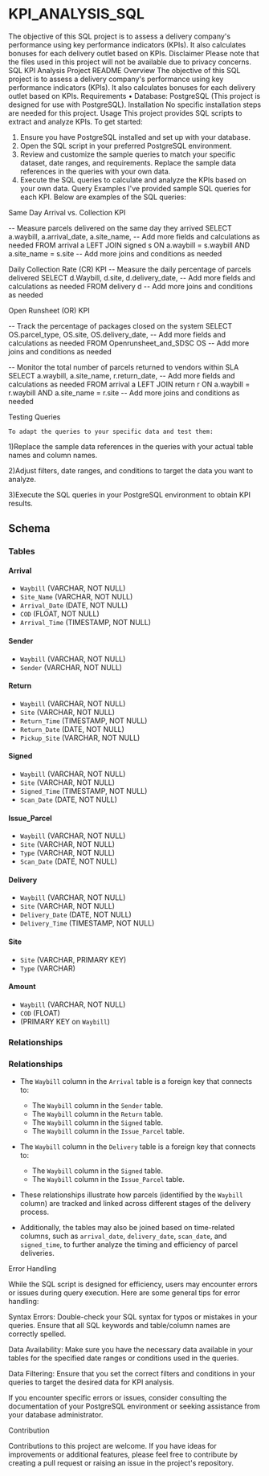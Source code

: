 # KPI_ANALYSIS_SQL
The objective of this SQL project is to assess a delivery company's performance using key performance indicators (KPIs). It also calculates bonuses for each delivery outlet based on KPIs.
Disclaimer
Please note that the files used in this project will not be available due to privacy concerns.
SQL KPI Analysis Project README
Overview
The objective of this SQL project is to assess a delivery company's performance using key performance indicators (KPIs). It also calculates bonuses for each delivery outlet based on KPIs.
Requirements
•	Database: PostgreSQL (This project is designed for use with PostgreSQL).
Installation
No specific installation steps are needed for this project.
Usage
This project provides SQL scripts to extract and analyze KPIs. To get started:
1.	Ensure you have PostgreSQL installed and set up with your database.
2.	Open the SQL script in your preferred PostgreSQL environment.
3.	Review and customize the sample queries to match your specific dataset, date ranges, and requirements. Replace the sample data references in the queries with your own data.
4.	Execute the SQL queries to calculate and analyze the KPIs based on your own data.
Query Examples
I've provided sample SQL queries for each KPI. Below are examples of the SQL queries:

Same Day Arrival vs. Collection KPI

-- Measure parcels delivered on the same day they arrived
SELECT
    a.waybill,
    a.arrival_date,
    a.site_name,
    -- Add more fields and calculations as needed
FROM
    arrival a
LEFT JOIN
    signed s ON a.waybill = s.waybill
    AND a.site_name = s.site
-- Add more joins and conditions as needed

Daily Collection Rate (CR) KPI
-- Measure the daily percentage of parcels delivered
SELECT
    d.Waybill,
    d.site,
    d.delivery_date,
    -- Add more fields and calculations as needed
FROM
    delivery d
-- Add more joins and conditions as needed

Open Runsheet (OR) KPI

-- Track the percentage of packages closed on the system
SELECT
    OS.parcel_type,
    OS.site,
    OS.delivery_date,
    -- Add more fields and calculations as needed
FROM
    Openrunsheet_and_SDSC OS
-- Add more joins and conditions as needed

-- Monitor the total number of parcels returned to vendors within SLA
SELECT
    a.waybill,
    a.site_name,
    r.return_date,
    -- Add more fields and calculations as needed
FROM
    arrival a
LEFT JOIN
    return r ON a.waybill = r.waybill
    AND a.site_name = r.site
-- Add more joins and conditions as needed


Testing Queries

    To adapt the queries to your specific data and test them:

1)Replace the sample data references in the queries with your actual table names and column names.

2)Adjust filters, date ranges, and conditions to target the data you want to analyze.

3)Execute the SQL queries in your PostgreSQL environment to obtain KPI results.

## Schema

### Tables

#### Arrival

- `Waybill` (VARCHAR, NOT NULL)
- `Site_Name` (VARCHAR, NOT NULL)
- `Arrival_Date` (DATE, NOT NULL)
- `COD` (FLOAT, NOT NULL)
- `Arrival_Time` (TIMESTAMP, NOT NULL)

#### Sender

- `Waybill` (VARCHAR, NOT NULL)
- `Sender` (VARCHAR, NOT NULL)

#### Return

- `Waybill` (VARCHAR, NOT NULL)
- `Site` (VARCHAR, NOT NULL)
- `Return_Time` (TIMESTAMP, NOT NULL)
- `Return_Date` (DATE, NOT NULL)
- `Pickup_Site` (VARCHAR, NOT NULL)

#### Signed

- `Waybill` (VARCHAR, NOT NULL)
- `Site` (VARCHAR, NOT NULL)
- `Signed_Time` (TIMESTAMP, NOT NULL)
- `Scan_Date` (DATE, NOT NULL)

#### Issue_Parcel

- `Waybill` (VARCHAR, NOT NULL)
- `Site` (VARCHAR, NOT NULL)
- `Type` (VARCHAR, NOT NULL)
- `Scan_Date` (DATE, NOT NULL)

#### Delivery

- `Waybill` (VARCHAR, NOT NULL)
- `Site` (VARCHAR, NOT NULL)
- `Delivery_Date` (DATE, NOT NULL)
- `Delivery_Time` (TIMESTAMP, NOT NULL)

#### Site

- `Site` (VARCHAR, PRIMARY KEY)
- `Type` (VARCHAR)

#### Amount

- `Waybill` (VARCHAR, NOT NULL)
- `COD` (FLOAT)
- (PRIMARY KEY on `Waybill`)

### Relationships
### Relationships

- The `Waybill` column in the `Arrival` table is a foreign key that connects to:
  - The `Waybill` column in the `Sender` table.
  - The `Waybill` column in the `Return` table.
  - The `Waybill` column in the `Signed` table.
  - The `Waybill` column in the `Issue_Parcel` table.

- The `Waybill` column in the `Delivery` table is a foreign key that connects to:
  - The `Waybill` column in the `Signed` table.
  - The `Waybill` column in the `Issue_Parcel` table.

- These relationships illustrate how parcels (identified by the `Waybill` column) are tracked and linked across different stages of the delivery process.

- Additionally, the tables may also be joined based on time-related columns, such as `arrival_date`, `delivery_date`, `scan_date`, and `signed_time`, to further analyze the timing and efficiency of parcel deliveries.


Error Handling

While the SQL script is designed for efficiency, users may encounter errors or issues during query execution. Here are some general tips for error handling:

Syntax Errors: Double-check your SQL syntax for typos or mistakes in your queries. Ensure that all SQL keywords and table/column names are correctly spelled.

Data Availability: Make sure you have the necessary data available in your tables for the specified date ranges or conditions used in the queries.

Data Filtering: Ensure that you set the correct filters and conditions in your queries to target the desired data for KPI analysis.

If you encounter specific errors or issues, consider consulting the documentation of your PostgreSQL environment or seeking assistance from your database administrator.

Contribution

Contributions to this project are welcome. If you have ideas for improvements or additional features, please feel free to contribute by creating a pull request or raising an issue in the project's repository.
